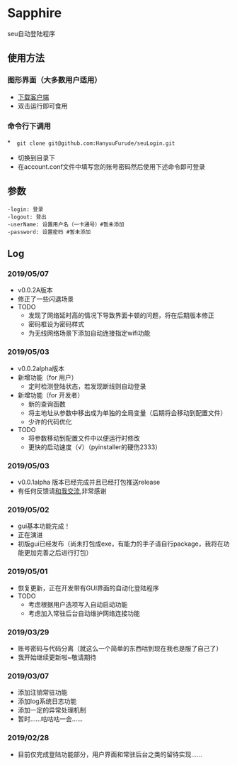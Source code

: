 # Sapphire
seu自动登陆程序

## 使用方法
### 图形界面（大多数用户适用）
* [下载客户端](https://github.com/HanyuuFurude/seuLogin/releases)
* 双击运行即可食用

### 命令行下调用

*　`git clone git@github.com:HanyuuFurude/seuLogin.git`
* 切换到目录下
* 在account.conf文件中填写您的账号密码然后使用下述命令即可登录

## 参数

```
-login: 登录
-logout: 登出
-userName: 设置用户名（一卡通号）#暂未添加
-password: 设置密码 #暂未添加
```

## Log
### 2019/05/07
* v0.0.2A版本
* 修正了一些闪退场景
* TODO
  * 发现了网络延时高的情况下导致界面卡顿的问题，将在后期版本修正
  * 密码框设为密码样式
  * 为无线网络场景下添加自动连接指定wifi功能
### 2019/05/03

*   v0.0.2alpha版本
*   新增功能（for 用户）
    *   定时检测登陆状态，若发现断线则自动登录
*   新增功能（for 开发者）
    *   新的查询函数
    *   将主地址从参数中移出成为单独的全局变量（后期将会移动到配置文件）
    *   少许的代码优化
*   TODO
    *   将参数移动到配置文件中以便运行时修改
    *   更快的启动速度（√）（pyinstaller的硬伤2333）

### 2019/05/03
* v0.0.1alpha 版本已经完成并且已经打包推送release
* 有任何反馈请[和我交流](mailto:Furude_Hanyuu@outlook.com),非常感谢
### 2019/05/02
* gui基本功能完成！
* 正在演进
* 初版gui已经发布（尚未打包成exe，有能力的手子请自行package，我将在功能更加完善之后进行打包）
### 2019/05/01
* 恢复更新，正在开发带有GUI界面的自动化登陆程序
* TODO
  * 考虑根据用户选项写入自动启动功能
  * 考虑加入常驻后台自动维护网络连接功能
### 2019/03/29
* 账号密码与代码分离（就这么一个简单的东西咕到现在我也是服了自己了）
* 我开始继续更新啦~敬请期待

### 2019/03/07
* 添加注销常驻功能
* 添加log系统日志功能
* 添加一定的异常处理机制
* 暂时……咕咕咕一会……

### 2019/02/28
* 目前仅完成登陆功能部分，用户界面和常驻后台之类的留待实现……

